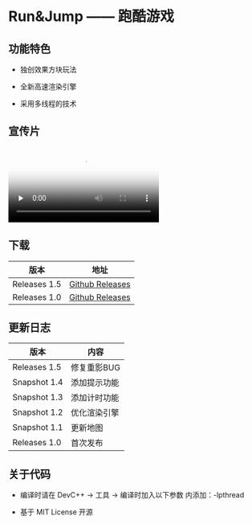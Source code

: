 # Run&Jump —— 跑酷游戏 

## 功能特色

- 独创效果方块玩法

- 全新高速渲染引擎

- 采用多线程的技术

## 宣传片

<video id="video" controls="" preload="none" poster="http://om2bks7xs.bkt.clouddn.com/2017-08-26-Markdown-Advance-Video.jpg">
<source id="mp4" src="https://xgugugu.github.io/run-and-jump/run-and-jump.mp4" type="video/mp4">
</video>

## 下载

版本 | 地址
------- | -------
Releases 1.5 | [Github Releases](https://github.com/xgugugu/run-and-jump/releases/download/1.5/Run.Jump.zip)
Releases 1.0 | [Github Releases](https://github.com/xgugugu/run-and-jump/releases/download/1.0/Run.Jump.zip)

## 更新日志

版本 | 内容
------- | -------
Releases 1.5 | 修复重影BUG
Snapshot 1.4 | 添加提示功能
Snapshot 1.3 | 添加计时功能
Snapshot 1.2 | 优化渲染引擎
Snapshot 1.1 | 更新地图
Releases 1.0 | 首次发布

## 关于代码

- 编译时请在 DevC++ -> 工具 -> 编译时加入以下参数 内添加：-lpthread

- 基于 MIT License 开源
